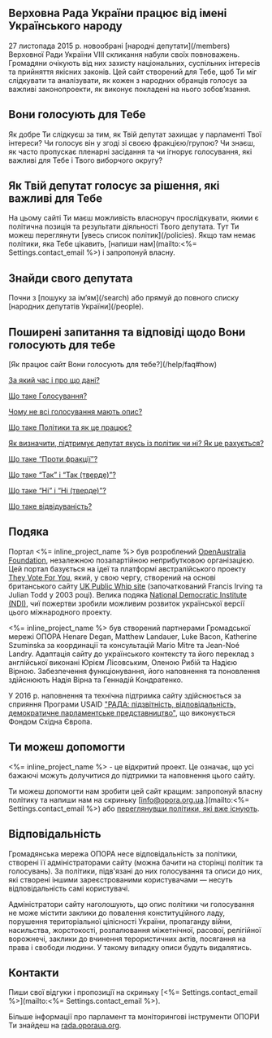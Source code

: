 <h2 class="h3">Верховна Рада України працює від імені Українського народу</h2>
27 листопада 2015 р. новообрані [народні депутати](/members) Верховної Ради України VIIІ скликання набули своїх повноважень. Громадяни очікують від них захисту національних, суспільних інтересів та прийняття якісних законів. Цей сайт створений для Тебе, щоб Ти міг слідкувати та аналізувати, як кожен з народних обранців голосує за важливі  законопроекти, як виконує покладені на нього зобов’язання.

<h2 class="h3">Вони голосують для Тебе</h2>
Як добре Ти слідкуєш за тим, як Твій депутат захищає у парламенті Твої інтереси? Чи голосує він у згоді зі своєю фракцією/групою? Чи знаєш, як часто пропускає пленарні засідання та чи ігнорує голосування, які важливі для Тебе і Твого виборчого округу?

<h2 class="h3">Як Твій депутат голосує за рішення, які важливі для Тебе</h2>
На цьому сайті Ти маєш можливість власноруч прослідкувати, якими є політична позиція та  результати діяльності Твого депутата. Тут Ти можеш переглянути [увесь список політик](/policies). Якщо там немає політики, яка Тебе цікавить, [напиши нам](mailto:<%= Settings.contact_email %>) і запропонуй власну.

<h2 class="h3">Знайди свого депутата</h2>
Почни з [пошуку за ім’ям](/search) або прямуй до повного списку [народних депутатів України](/people).

<h2 class="h3">Поширені запитання та відповіді щодо Вони голосують для тебе</h2>
[Як працює сайт Вони голосують для тебе?](/help/faq#how)

[За який час і про що дані?](/help/faq#timeperiod)

[Що таке Голосування?](/help/faq#division)

[Чому не всі голосування мають опис?](/help/faq#summaries)

[Що таке Політики та як це працює?](/help/faq#policies)

[Як визначити, підтримує депутат якусь із політик чи ні? Як це рахується?](/help/faq#stance)

[Що таке “Проти фракції”?](/help/faq#rebellion)

[Що таке “Так” і “Так (тверде)”?](/help/faq#age)

[Що таке “Ні” і “Ні (тверде)”?](/help/faq#no)

[Що таке відвідуваність?](/help/faq#attendance)

<h2 class="h3">Подяка</h2>

Портал <%= inline_project_name %> був розроблений [OpenAustralia Foundation](https://www.openaustraliafoundation.org.au), незалежною позапартійною неприбутковою організацією. Цей портал базується на ідеї та платформі австралійського проекту [They Vote For You](https://theyvoteforyou.org.au), який, у свою чергу, створений на основі британського сайту [UK Public Whip site](http://www.publicwhip.org.uk/) (започаткований Francis Irving та Julian Todd  у 2003 році). Велика подяка [National Democratic Institute (NDI)](https://www.ndi.org/), чиї пожертви зробили можливим розвиток української версії цього міжнародного проекту.

<%= inline_project_name %> був створений партнерами Громадської мережі ОПОРА Henare Degan, Matthew Landauer, Luke Bacon, Katherine Szuminska за координації та консультацій Mario Mitre та Jean-Noé Landry. Адаптація сайту до українського контексту та його переклад з англійської виконані Юрієм Лісовським, Оленою Рибій та Надією Вірною. Забезпечення функціонування, його наповнення та поновлення здійснюють  Надія Вірна та Геннадій Кондратенко.

У 2016 р. наповнення та технічна підтримка сайту здійснюється за сприяння Програми USAID ["РАДА: підзвітність, відповідальність, демократичне парламентське представництво"](http://radaprogram.org/), що виконується Фондом Східна Європа.

<h2 class="h3" id="contribute">Ти можеш допомогти</h2>

<%= inline_project_name %> - це відкритий проект. Це означає, що усі бажаючі можуть долучитися до підтримки та наповнення цього сайту.

Ти можеш допомогти нам зробити цей сайт кращим: запропонуй власну політику та напиши нам на скриньку [info@opora.org.ua.](mailto:<%= Settings.contact_email %>) або [переглянувши політики, які вже існують](/policies).

<h2 class="h3" id="contribute">Відповідальність</h2>

Громадянська мережа ОПОРА несе відповідальність за політики, створені її адміністраторами сайту (можна бачити на сторінці політик та голосувань). За політики, підв'язані до них голосування та описи до них, які створені іншими зареєстрованими користувачами — несуть відповідальність самі користувачі.

Адміністратори сайту наголошують, що опис політики чи голосування не може містити заклики до повалення конституційного ладу, порушення територіальної цілісності України, пропаганду війни, насильства, жорстокості, розпалювання міжетнічної, расової, релігійної ворожнечі, заклики до вчинення терористичних актів, посягання на права і свободи людини. У такому випадку описи будуть видалятись.

<h2 class="h3" id="contact">Контакти</h2>

Пиши свої відгуки і пропозиції на скриньку [<%= Settings.contact_email %>](mailto:<%= Settings.contact_email %>).

Більше інформації про парламент та моніторингові інструменти ОПОРИ Ти знайдеш на [rada.oporaua.org](http://rada.oporaua.org).
